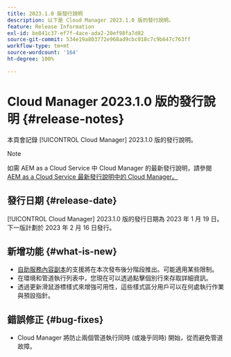 ```yaml
---
title: 2023.1.0 版發行說明
description: 以下是 Cloud Manager 2023.1.0 版的發行說明。
feature: Release Information
exl-id: be841c37-ef7f-4ace-ada2-20ef98fa7d82
source-git-commit: 534e19a803772e968ad9cbc018c7c9b647c763ff
workflow-type: tm+mt
source-wordcount: '164'
ht-degree: 100%

---
```


# Cloud Manager 2023.1.0 版的發行說明 {#release-notes}

本頁會記錄 [!UICONTROL Cloud Manager] 2023.1.0 版的發行說明。

>[!NOTE]
>
>如需 AEM as a Cloud Service 中 Cloud Manager 的最新發行說明，請參閱 [AEM as a Cloud Service 最新發行說明中的 Cloud Manager。](https://experienceleague.adobe.com/docs/experience-manager-cloud-service/content/implementing/using-cloud-manager/release-notes-cloud-manager/release-notes-cm-current.html)

## 發行日期 {#release-date}

[!UICONTROL Cloud Manager] 2023.1.0 版的發行日期為 2023 年 1 月 19 日。下一版計劃於 2023 年 2 月 16 日發行。

## 新增功能 {#what-is-new}

* [自助服務內容副本](/help/using/content-copy.md)的支援將在本次發布後分階段推出。可能適用某些限制。
* 在環境和管道執行列表中，您現在可以透過點擊個別行來存取詳細資訊。
* 透過更新滑鼠游標樣式來增強可用性，這些樣式區分用戶可以在何處執行作業與預設指針。

## 錯誤修正 {#bug-fixes}

* Cloud Manager 將防止兩個管道執行同時 (或幾乎同時) 開始，從而避免管道故障。
